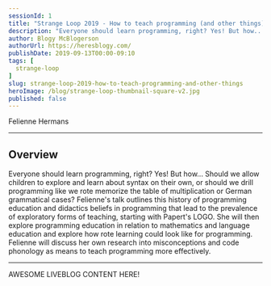```yaml
---
sessionId: 1
title: "Strange Loop 2019 - How to teach programming (and other things)?"
description: "Everyone should learn programming, right? Yes! But how... Should we allow children to explore and learn about syntax on their own, or should we drill programming like we rote memorize the table of multiplication or German grammatical cases? Felienne's talk outlines this history of programming education and didactics beliefs in programming that lead to the prevalence of exploratory forms of teaching, starting with Papert's LOGO. She will then explore programming education in relation to mathematics and language education and explore how rote learning could look like for programming. Felienne will discuss her own research into misconceptions and code phonology as means to teach programming more effectively."
author: Blogy McBlogerson
authorUrl: https://heresblogy.com/
publishDate: 2019-09-13T00:00-09:10
tags: [
  strange-loop
]
slug: strange-loop-2019-how-to-teach-programming-and-other-things
heroImage: /blog/strange-loop-thumbnail-square-v2.jpg
published: false
---
```


<div class="container p-0 liveblog-presenters">
  <div class="row m-0">
      <p class=" mr-12 m-0">
        <span class="liveblog-presenters__name">Felienne Hermans</span>
        <a href="https://twitter.com/Felienne" target="_blank" title="Twitter"><i class="fa fa-twitter pr-2"></i></a>
        <a href="https://github.com/Felienne" target="_blank" title="GitHub"><i class="fa fa-github pr-2"></i></a>
        <a href="http://felienne.com" target="_blank" title="Speaker's site"><i class="fa fa-globe pr-2"></i></a>
      </p>
  </div>
</div>

---

## Overview

Everyone should learn programming, right? Yes! But how... Should we allow children to explore and learn about syntax on their own, or should we drill programming like we rote memorize the table of multiplication or German grammatical cases? Felienne's talk outlines this history of programming education and didactics beliefs in programming that lead to the prevalence of exploratory forms of teaching, starting with Papert's LOGO. She will then explore programming education in relation to mathematics and language education and explore how rote learning could look like for programming. Felienne will discuss her own research into misconceptions and code phonology as means to teach programming more effectively.

---

AWESOME LIVEBLOG CONTENT HERE!

<!-- Note on images
  Images (e.g. my_image.jpg) should be put in the `website/static/blog/strange-loop-2019` directory, with the path to the image in your post being `/blog/strange-loop-2019/my_image.jpg`. If you'd rather host the images somewhere else for ease of use, that's fine too.

  Please also try to keep your images to a reasonable size by:
    - Using JPEG compression, unless image is mostly solid color 
    - JPEG compression set between 60%-80%
    - Resizing the image to be no wider then 750px
    - If PNG, use a tool like ImageOptim (https://imageoptim.com/mac) to optimize the file size

  I suggest re-sizing and compressing all the images in one batch as a last step.
-->  

